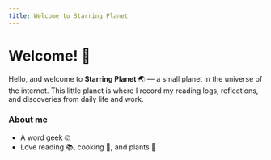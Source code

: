 ```yaml
---
title: Welcome to Starring Planet
---
```


# Welcome! :wave:

Hello, and welcome to **Starring Planet** :earth_asia: — a small planet in the universe of the internet. This little planet is where I record my reading logs, reflections, and discoveries from daily life and work.

### About me
- A word geek :nerd_face:
- Love reading :books:, cooking :fried_egg:, and plants :herb:
